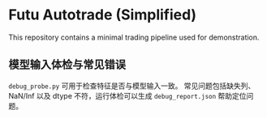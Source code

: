 # Futu Autotrade (Simplified)

This repository contains a minimal trading pipeline used for demonstration.

## 模型输入体检与常见错误

`debug_probe.py` 可用于检查特征是否与模型输入一致。
常见问题包括缺失列、NaN/Inf 以及 dtype 不符，运行体检可以生成
`debug_report.json` 帮助定位问题。
